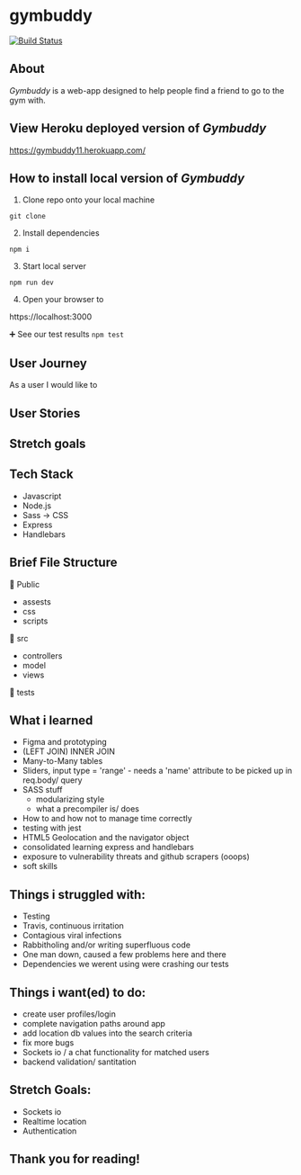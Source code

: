 # gymbuddy 

[![Build Status](https://travis-ci.org/FAC-Sixteen/GymBuddy.svg?branch=master)](https://travis-ci.org/FAC-Sixteen/GymBuddy)

## About
*Gymbuddy* is a web-app designed to help people find a friend to go to the gym with. 


## View Heroku deployed version of *Gymbuddy* 

https://gymbuddy11.herokuapp.com/


## How to install local version of *Gymbuddy*

1. Clone repo onto your local machine  

```git clone```

2. Install dependencies 

```npm i```

3. Start local server

``` npm run dev ```

4. Open your browser to 

https://localhost:3000

:heavy_plus_sign: See our test results
``` npm test ```


## User Journey

As a user I would like to 

## User Stories 


## Stretch goals


## Tech Stack

- Javascript
- Node.js
- Sass -> CSS
- Express
- Handlebars


## Brief File Structure
:file_folder: Public
- assests
- css
- scripts


:file_folder: src
- controllers
- model
- views

:file_folder: tests


## What i learned
- Figma and prototyping
- (LEFT JOIN) INNER JOIN
- Many-to-Many tables
- Sliders, input type = 'range' - needs a 'name' attribute to be picked up in req.body/ query 
- SASS stuff
    - modularizing style
    - what a precompiler is/ does 
- How to and how not to manage time correctly
- testing with jest
- HTML5 Geolocation and the navigator object
- consolidated learning express and handlebars
- exposure to vulnerability threats and github scrapers (ooops)
- soft skills 



## Things i struggled with:

- Testing
- Travis, continuous irritation
- Contagious viral infections
- Rabbitholing and/or writing superfluous code
- One man down, caused a few problems here and there
- Dependencies we werent using were crashing our tests


## Things i want(ed) to do:

- create user profiles/login
- complete navigation paths around app
- add location db values into the search criteria
- fix more bugs
- Sockets io / a chat functionality for matched users
- backend validation/ santitation 


## Stretch Goals:

- Sockets io
- Realtime location
- Authentication


## Thank you for reading!


